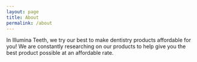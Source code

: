 ```yaml
---
layout: page
title: About
permalink: /about
---
```


In Illumina  Teeth, we try our best to make dentistry products affordable for you! We are constantly researching on our products to help give you the best product possible at an affordable rate.
